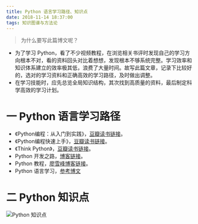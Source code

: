 ```yaml
---
title: Python 语言学习路径、知识点
date: 2018-11-14 18:37:00
tags: 知识图谱与方法论
---
```

> 为什么要写此篇博文呢？
- 为了学习 Python，看了不少视频教程，在浏览相关书评时发现自己的学习方向根本不对，看的资料回头对比着想想，发现根本不够系统完整。学习效率和知识体系建立的效率极其低，浪费了大量时间。故写此篇文章，记录下比较好的，选对的学习资料和正确高效的学习路径，及时做出调整。
- 在学习技能时，应先总览全局知识结构，其次找到高质量的资料，最后制定科学高效的学习计划。

# 一 Python 语言学习路径
- 《Python编程：从入门到实践》，[豆瓣读书链接](https://book.douban.com/subject/26829016/)。
- 《Python编程快速上手》，[豆瓣读书链接](https://book.douban.com/subject/26836700/)。
- 《Think Python》，[豆瓣读书链接](https://book.douban.com/subject/26634683/)。
- Python 开发之路，[博客链接](https://www.cnblogs.com/linhaifeng/p/7278389.html)。
- Python 教程，[廖雪峰博客链接](https://www.liaoxuefeng.com/wiki/0014316089557264a6b348958f449949df42a6d3a2e542c000)。
- Python 语言学习，[参考博文](https://www.cnblogs.com/linhaifeng/p/7278389.html)

# 二 Python 知识点
![Python 知识点](图1.PNG)